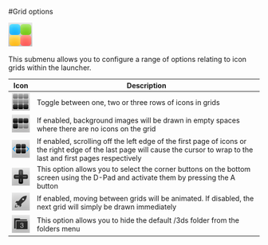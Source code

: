 #Grid options

![Grid options icon](gridoptionsicon.png)<br>

This submenu allows you to configure a range of options relating to icon grids within the launcher.

Icon|Description
----|-----------
![Rows icon](rowsicon.png)|Toggle between one, two or three rows of icons in grids
![App backgrounds icon](appbackgroundsicon.png)|If enabled, background images will be drawn in empty spaces where there are no icons on the grid
![Wraparound scrolling icon](wrapscrollingicon.png)|If enabled, scrolling off the left edge of the first page of icons or the right edge of the last page will cause the cursor to wrap to the last and first pages respectively
![D-Pad navigation icon](dpadnavicon.png)|This option allows you to select the corner buttons on the bottom screen using the D-Pad and activate them by pressing the A button
![Grid animation icon](gridanimationicon.png)|If enabled, moving between grids will be animated. If disabled, the next grid will simply be drawn immediately
![3DS folder icon](3dsfoldericon.png)|This option allows you to hide the default /3ds folder from the folders menu